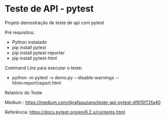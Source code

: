 # Teste de API - pytest
Projeto demostração de teste de api com pytest

Pré requisitos:
  - Python instalado
  - pip install pytest
  - pip install pytest-reporter
 -  pip install pytest-html

Command Line para executar o teste:
  - python -m pytest -v demo.py --disable-warnings  --html=report\report.html

Relatório do Teste

Medium : https://medium.com/@rafasuzano/teste-api-pytest-df815f72fa40

Referência: https://docs.pytest.org/en/6.2.x/contents.html
